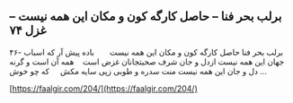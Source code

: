 ## برلب بحر فنا – حاصل کارگه کون و مکان این همه نیست – غزل ۷۴


۴۶- برلب بحر فنا حاصل کارگه کون و مکان این همه نیست       باده پیش آر که اسباب جهان این همه نیست ازدل و جان شرف صحبتجانان غزض است    همه آن است و گرنه دل و جان این همه نیست منت سدره و طوبی زپی سایه مکش     که چو خوش &#8230;

[https://faalgir.com/204/](https://faalgir.com/204/) 